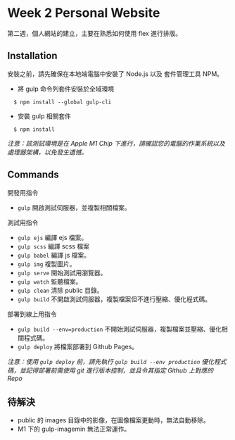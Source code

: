 # Week 2 Personal Website
第二週，個人網站的建立，主要在熟悉如何使用 flex 進行排版。


## Installation
安裝之前，請先確保在本地端電腦中安裝了 Node.js 以及 套件管理工具 NPM。

- 將 gulp 命令列套件安裝於全域環境

```shell
  $ npm install --global gulp-cli
```

- 安裝 gulp 相關套件

```shell
  $ npm install
```
*注意：該測試環境是在 Apple M1 Chip 下進行，請確認您的電腦的作業系統以及處理器架構，以免發生遺憾。*

## Commands

開發用指令
- `gulp`
    開啟測試伺服器，並複製相關檔案。

測試用指令
- `gulp ejs`
    編譯 ejs 檔案。
- `gulp scss`
    編譯 scss 檔案
- `gulp babel`
    編譯 js 檔案。
- `gulp img`
    複製圖片。
- `gulp serve`
    開始測試用瀏覽器。
- `gulp watch`
    監聽檔案。
- `gulp clean`
    清除 public 目錄。
- `gulp build`
    不開啟測試伺服器，複製檔案但不進行壓縮、優化程式碼。

部署到線上用指令
- `gulp build --env=production`
    不開始測試伺服器，複製檔案並壓縮、優化相關程式碼。
- `gulp deploy`
    將檔案部署到 Github Pages。

*注意：使用 `gulp deploy` 前，請先執行 `gulp build --env production` 優化程式碼，並記得部署前需使用 git 進行版本控制，並且令其指定 Github 上對應的 Repo*

## 待解決
- public 的 images 目錄中的影像，在圖像檔案更動時，無法自動移除。
- M1 下的 gulp-imagemin 無法正常運作。